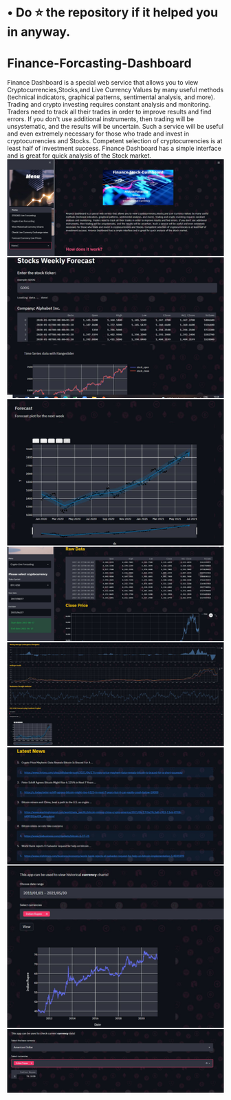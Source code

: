# • Do ⭐ the repository if it helped you in anyway.
# Finance-Forcasting-Dashboard
Finance Dashboard is a special web service that allows you to view Cryptocurrencies,Stocks,and Live Currency Values by many useful methods (technical indicators, graphical patterns, sentimental analysis, and more). Trading and crypto investing requires constant analysis and monitoring. Traders need to track all their trades in order to improve results and find errors. If you don't use additional instruments, then trading will be unsystematic, and the results will be uncertain. Such a service will be useful and even extremely necessary for those who trade and invest in cryptocurrencies and Stocks. Competent selection of cryptocurrencies is at least half of investment success. Finance Dashboard has a simple interface and is great for quick analysis of the Stock market.
![](readimages/1.JPG)
![](readimages/2.JPG)
![](readimages/3.JPG)
![](readimages/4.JPG)
![](readimages/5.JPG)
![](readimages/6.JPG)
![](readimages/7.JPG)
![](readimages/8.JPG)

